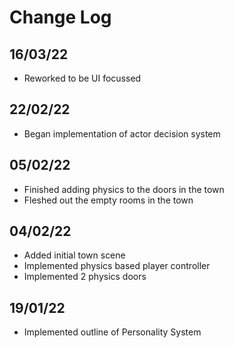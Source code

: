 
# Change Log

## 16/03/22
- Reworked to be UI focussed

## 22/02/22
- Began implementation of actor decision system

## 05/02/22
- Finished adding physics to the doors in the town
- Fleshed out the empty rooms in the town


## 04/02/22
- Added initial town scene
- Implemented physics based player controller
- Implemented 2 physics doors

## 19/01/22
- Implemented outline of Personality System
